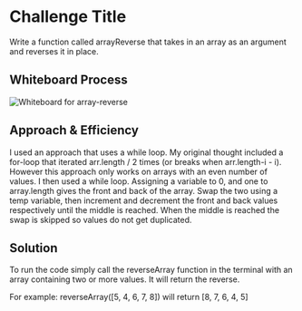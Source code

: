 # Challenge Title

Write a function called arrayReverse that takes in an array as an argument and reverses it in place.

## Whiteboard Process

![Whiteboard for array-reverse]('./../assets/UMLArrayReverse.png')

## Approach & Efficiency

I used an approach that uses a while loop. My original thought included a for-loop that iterated arr.length / 2 times (or breaks when arr.length-i - i). However this approach only works on arrays with an even number of values. I then used a while loop. Assigning a variable to 0, and one to array.length gives the front and back of the array. Swap the two using a temp variable, then increment and decrement the front and back values respectively until the middle is reached. When the middle is reached the swap is skipped so values do not get duplicated.

## Solution

<!-- Show how to run your code, and examples of it in action -->

To run the code simply call the reverseArray function in the terminal
with an array containing two or more values. It will return the reverse.

For example: reverseArray([5, 4, 6, 7, 8]) will return [8, 7, 6, 4, 5]
